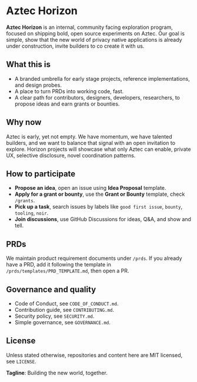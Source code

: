 # Aztec Horizon

**Aztec Horizon** is an internal, community facing exploration program, focused on shipping bold, open source experiments on Aztec. Our goal is simple, show that the new world of privacy native applications is already under construction, invite builders to co create it with us.

## What this is

- A branded umbrella for early stage projects, reference implementations, and design probes.
- A place to turn PRDs into working code, fast.
- A clear path for contributors, designers, developers, researchers, to propose ideas and earn grants or bounties.

## Why now

Aztec is early, yet not empty. We have momentum, we have talented builders, and we want to balance that signal with an open invitation to explore. Horizon projects will showcase what only Aztec can enable, private UX, selective disclosure, novel coordination patterns.

## How to participate

- **Propose an idea**, open an issue using **Idea Proposal** template.
- **Apply for a grant or bounty**, use the **Grant or Bounty** template, check `/grants`.
- **Pick up a task**, search issues by labels like `good first issue`, `bounty`, `tooling`, `noir`.
- **Join discussions**, use GitHub Discussions for ideas, Q&A, and show and tell.

## PRDs

We maintain product requirement documents under `/prds`. If you already have a PRD, add it following the template in `/prds/templates/PRD_TEMPLATE.md`, then open a PR.

## Governance and quality

- Code of Conduct, see `CODE_OF_CONDUCT.md`.
- Contribution guide, see `CONTRIBUTING.md`.
- Security policy, see `SECURITY.md`.
- Simple governance, see `GOVERNANCE.md`.

## License

Unless stated otherwise, repositories and content here are MIT licensed, see `LICENSE`.

**Tagline**: Building the new world, together.
